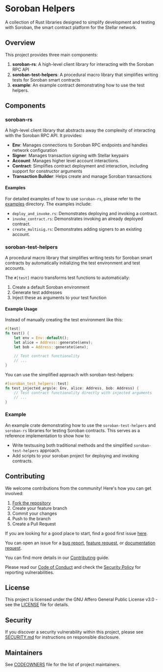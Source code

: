 # Soroban Helpers

A collection of Rust libraries designed to simplify development and testing with Soroban, the smart contract platform for the Stellar network.

## Overview

This project provides three main components:

1. **soroban-rs**: A high-level client library for interacting with the Soroban RPC API
2. **soroban-test-helpers**: A procedural macro library that simplifies writing tests for Soroban smart contracts
3. **example**: An example contract demonstrating how to use the test helpers.

## Components

### soroban-rs

A high-level client library that abstracts away the complexity of interacting with the Soroban RPC API. It provides:

- **Env**: Manages connections to Soroban RPC endpoints and handles network configuration
- **Signer**: Manages transaction signing with Stellar keypairs
- **Account**: Manages higher level account interactions.
- **Contract**: Simplifies contract deployment and interaction, including support for constructor arguments
- **Transaction Builder**: Helps create and manage Soroban transactions

#### Examples

For detailed examples of how to use `soroban-rs`, please refer to the [examples](crates/soroban-rs/examples) directory. The examples include:

- `deploy_and_invoke.rs`: Demonstrates deploying and invoking a contract.
- `invoke_contract.rs`: Demonstrates invoking an already deployed contract.
- `create_multisig.rs`: Demonstrates adding signers to an existing account.

### soroban-test-helpers

A procedural macro library that simplifies writing tests for Soroban smart contracts by automatically initializing the test environment and test accounts.

The `#[test]` macro transforms test functions to automatically:

1. Create a default Soroban environment
2. Generate test addresses
3. Inject these as arguments to your test function

#### Example Usage

Instead of manually creating the test environment like this:

```rust
#[test]
fn test() {
    let env = Env::default();
    let alice = Address::generate(&env);
    let bob = Address::generate(&env);
    
    // Test contract functionality
    // ...
}
```

You can use the simplified approach with soroban-test-helpers:

```rust
#[soroban_test_helpers::test]
fn test_injected_args(e: Env, alice: Address, bob: Address) {
    // Test contract functionality directly with injected arguments
    // ...
}
```

### Example

An example crate demonstrating how to use the `soroban-test-helpers` and `soroban-rs` libraries for testing Soroban contracts. This serves as a reference implementation to show how to:

- Write testsusing both traditional methods and the simplified `soroban-test-helpers` approach.
- Add scripts to your soroban project for deploying and invoking contracts.

## Contributing

We welcome contributions from the community! Here's how you can get involved:

1. [Fork the repository](https://github.com/OpenZeppelin/soroban-helpers/fork)
2. Create your feature branch
3. Commit your changes
4. Push to the branch
5. Create a Pull Request

If you are looking for a good place to start, find a good first issue [here](https://github.com/OpenZeppelin/soroban-helpers/issues?q=is%3Aissue%20is%3Aopen%20label%3Agood-first-issue).

You can open an issue for a [bug report](https://github.com/OpenZeppelin/soroban-helpers/issues/new?assignees=&labels=T-bug%2CS-needs-triage&projects=&template=bug.yml), [feature request](https://github.com/OpenZeppelin/soroban-helpers/issues/new?assignees=&labels=T-feature%2CS-needs-triage&projects=&template=feature.yml), or [documentation request](https://github.com/OpenZeppelin/soroban-helpers/issues/new?assignees=&labels=T-documentation%2CS-needs-triage&projects=&template=docs.yml).

You can find more details in our [Contributing](CONTRIBUTING.md) guide.

Please read our [Code of Conduct](CODE_OF_CONDUCT.md) and check the [Security Policy](SECURITY.md) for reporting vulnerabilities.

## License

This project is licensed under the GNU Affero General Public License v3.0 - see the [LICENSE](LICENSE) file for details.

## Security

If you discover a security vulnerability within this project, please see [SECURITY.md](SECURITY.md) for instructions on responsible disclosure.

## Maintainers

See [CODEOWNERS](CODEOWNERS) file for the list of project maintainers.
